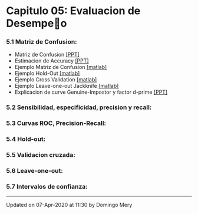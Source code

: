 
# Capitulo 05: Evaluacion de Desempeo
### 5.1 Matriz de Confusion:
* Matriz de Confusion [[PPT]](https://github.com/domingomery/patrones/blob/master/clases/Cap05_Evaluacion/presentations/PAT05_ConfusionMatrix.pptx)
* Estimacion de Accuracy [[PPT]](https://github.com/domingomery/patrones/blob/master/clases/Cap05_Evaluacion/presentations/PAT05_AccuracyEstimation.pptx)
* Ejemplo Matriz de Confusion [[matlab]](https://github.com/domingomery/patrones/blob/master/clases/Cap05_Evaluacion/matlab/PAT05_ConfusionMatrix.m)
* Ejemplo Hold-Out [[matlab]](https://github.com/domingomery/patrones/blob/master/clases/Cap05_Evaluacion/matlab/PAT05_Evaluation_HoldOut.m)
* Ejemplo Cross Validation [[matlab]](https://github.com/domingomery/patrones/blob/master/clases/Cap05_Evaluacion/matlab/PAT05_Evaluation_CrossValidation.m)
* Ejemplo Leave-one-out Jackknife [[matlab]](https://github.com/domingomery/patrones/blob/master/clases/Cap05_Evaluacion/matlab/PAT05_Evaluation_JackKnife.m)
* Explicacion de curve Genuine-Impostor y factor d-prime [[PPT]](https://github.com/domingomery/patrones/blob/master/clases/Cap05_Evaluacion/presentations/PAT05_Genuine_Impostor.pptx)
### 5.2 Sensibilidad, especificidad, precision y recall:
### 5.3 Curvas ROC, Precision-Recall:
### 5.4 Hold-out:
### 5.5 Validacion cruzada:
### 5.6 Leave-one-out:
### 5.7 Intervalos de confianza:
---


Updated on 07-Apr-2020 at 11:30 by Domingo Mery
